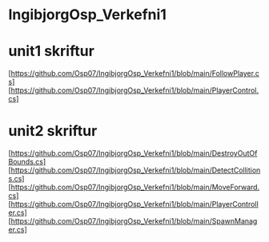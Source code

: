 # IngibjorgOsp_Verkefni1
# unit1 skriftur
[https://github.com/Osp07/IngibjorgOsp_Verkefni1/blob/main/FollowPlayer.cs]
[https://github.com/Osp07/IngibjorgOsp_Verkefni1/blob/main/PlayerControl.cs]
# unit2 skriftur
[https://github.com/Osp07/IngibjorgOsp_Verkefni1/blob/main/DestroyOutOfBounds.cs]
[https://github.com/Osp07/IngibjorgOsp_Verkefni1/blob/main/DetectCollitions.cs]
[https://github.com/Osp07/IngibjorgOsp_Verkefni1/blob/main/MoveForward.cs]
[https://github.com/Osp07/IngibjorgOsp_Verkefni1/blob/main/PlayerController.cs]
[https://github.com/Osp07/IngibjorgOsp_Verkefni1/blob/main/SpawnManager.cs]
